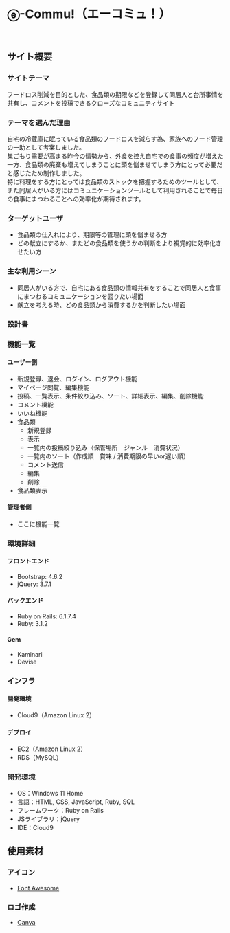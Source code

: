 # ⓔ-Commu!（エーコミュ！）
​
## サイト概要
### サイトテーマ
フードロス削減を目的とした、食品類の期限などを登録して同居人と台所事情を共有し、コメントを投稿できるクローズなコミュニティサイト
​
### テーマを選んだ理由
自宅の冷蔵庫に眠っている食品類のフードロスを減らす為、家族へのフード管理の一助として考案しました。<br >
巣ごもり需要が高まる昨今の情勢から、外食を控え自宅での食事の頻度が増えた一方、食品類の廃棄も増えてしまうことに頭を悩ませてしまう方にとって必要だと感じたため制作しました。<br >
特に料理をする方にとっては食品類のストックを把握するためのツールとして、また同居人がいる方にはコミュニケーションツールとして利用されることで毎日の食事にまつわることへの効率化が期待されます。
​
### ターゲットユーザ
- 食品類の仕入れにより、期限等の管理に頭を悩ませる方
- どの献立にするか、またどの食品類を使うかの判断をより視覚的に効率化させたい方

### 主な利用シーン
- 同居人がいる方で、自宅にある食品類の情報共有をすることで同居人と食事にまつわるコミュニケーションを図りたい場面
- 献立を考える時、どの食品類から消費するかを判断したい場面

### 設計書

### 機能一覧

#### ユーザー側
- 新規登録、退会、ログイン、ログアウト機能
- マイページ閲覧、編集機能
- 投稿、一覧表示、条件絞り込み、ソート、詳細表示、編集、削除機能
- コメント機能
- いいね機能
- 食品類
  - 新規登録
  - 表示
   - 一覧内の投稿絞り込み（保管場所　ジャンル　消費状況）
   - 一覧内のソート（作成順　賞味 / 消費期限の早いor遅い順）
   - コメント送信
  - 編集
  - 削除
- 食品類表示
#### 管理者側
- ここに機能一覧

### 環境詳細

#### フロントエンド

- Bootstrap: 4.6.2
- jQuery: 3.7.1

#### バックエンド

- Ruby on Rails: 6.1.7.4
- Ruby: 3.1.2

#### Gem

- Kaminari
- Devise

### インフラ

#### 開発環境

- Cloud9（Amazon Linux 2）

#### デプロイ

- EC2（Amazon Linux 2）
- RDS（MySQL）

### 開発環境

- OS：Windows 11 Home
- 言語：HTML, CSS, JavaScript, Ruby, SQL
- フレームワーク：Ruby on Rails
- JSライブラリ：jQuery
- IDE：Cloud9

## 使用素材

### アイコン
- [Font Awesome](https://fontawesome.com/)

### ロゴ作成
- [Canva](https://www.canva.com/ja_jp/logos/)
